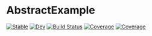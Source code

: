 # AbstractExample

[![Stable](https://img.shields.io/badge/docs-stable-blue.svg)](https://berquist.github.io/AbstractExample.jl/stable/)
[![Dev](https://img.shields.io/badge/docs-dev-blue.svg)](https://berquist.github.io/AbstractExample.jl/dev/)
[![Build Status](https://github.com/berquist/AbstractExample.jl/actions/workflows/CI.yml/badge.svg?branch=main)](https://github.com/berquist/AbstractExample.jl/actions/workflows/CI.yml?query=branch%3Amain)
[![Coverage](https://codecov.io/gh/berquist/AbstractExample.jl/branch/main/graph/badge.svg)](https://codecov.io/gh/berquist/AbstractExample.jl)
[![Coverage](https://coveralls.io/repos/github/berquist/AbstractExample.jl/badge.svg?branch=main)](https://coveralls.io/github/berquist/AbstractExample.jl?branch=main)
